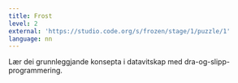 ```yaml
---
title: Frost
level: 2
external: 'https://studio.code.org/s/frozen/stage/1/puzzle/1'
language: nn
---
```


Lær dei grunnleggjande konsepta i datavitskap med 
dra-og-slipp-programmering.
